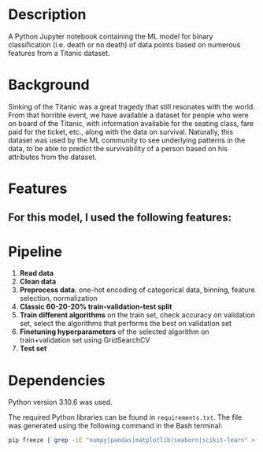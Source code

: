 # Description

A Python Jupyter notebook containing the ML model for binary classification (i.e. death or no death) of data points based on numerous features from a Titanic dataset.

# Background

Sinking of the Titanic was a great tragedy that still resonates with the world. From that horrible event, we have available a dataset for people who were on board of the Titanic, with information available for the seating class, fare paid for the ticket, etc., along with the data on survival. Naturally, this dataset was used by the ML community to see underlying patterns in the data, to be able to predict the survivability of a person based on his attributes from the dataset.

# Features

For this model, I used the following features:
- 

# Pipeline

1. **Read data**
2. **Clean data**
3. **Preprocess data**: one-hot encoding of categorical data, binning, feature selection, normalization
4. **Classic 60-20-20% train-validation-test split**
5. **Train different algorithms** on the train set, check accuracy on validation set, select the algorithms that performs the best on validation set
6. **Finetuning hyperparameters** of the selected algorithm on train+validation set using GridSearchCV
7. **Test set**

# Dependencies

Python version 3.10.6 was used. 

The required Python libraries can be found in `requirements.txt`. The file was generated using the following command in the Bash terminal:
```bash
pip freeze | grep -iE "numpy|pandas|matplotlib|seaborn|scikit-learn" > requirements.txt
```
